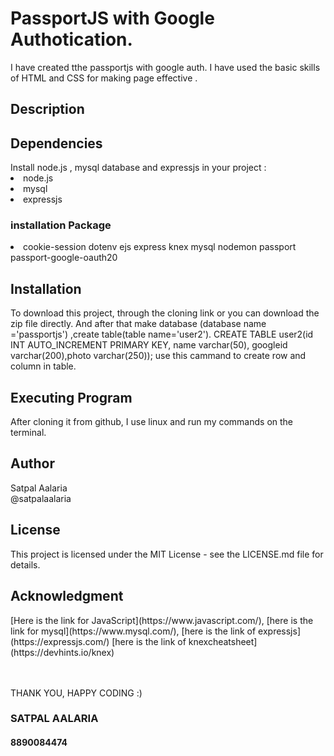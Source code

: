 # PassportJS with Google Authotication.
<p>I have created tthe passportjs with google auth.
I have used the basic skills of HTML and CSS for making page effective .</p>

<h2>Description</h2>




<h2>Dependencies</h2>
Install node.js , mysql database and expressjs  in your project  :
<li>node.js</li>
<li>mysql</li>
<li>expressjs</li>


<h3>installation Package</h3>
<li>cookie-session
    dotenv
    ejs
    express
    knex
    mysql
    nodemon
    passport
    passport-google-oauth20 </li>

<h2>Installation</h2>
To download this project, through the cloning link or you can download the zip file directly.
And after that make database (database name ='passportjs') ,create table(table name='user2').
 CREATE TABLE user2(id INT AUTO_INCREMENT PRIMARY KEY, name varchar(50), googleid varchar(200),photo varchar(250));
use this cammand to create row and column in table.

<h2>Executing Program</h2>
After cloning it from github, 
I use linux  and run my commands on the terminal.

<h2>Author</h2>
Satpal Aalaria<br>
@satpalaalaria

<h2>License</h2>
<p>This project is licensed under the MIT License - see the LICENSE.md file for details.</p>

<h2>Acknowledgment</h2>
[Here is the link for JavaScript](https://www.javascript.com/),
[here is the link for mysql](https://www.mysql.com/),
[here is the link of expressjs](https://expressjs.com/)
[here is the link of knexcheatsheet](https://devhints.io/knex)<br>

<br></br>
THANK YOU, HAPPY CODING :)


<h3>SATPAL AALARIA</h3>
<h4>8890084474</h4>